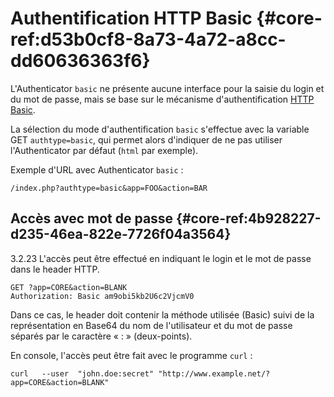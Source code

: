 # Authentification HTTP Basic {#core-ref:d53b0cf8-8a73-4a72-a8cc-dd60636363f6}

L'Authenticator `basic` ne présente aucune interface pour la saisie du login et
du mot de passe, mais se base sur le mécanisme d'authentification [HTTP
Basic][http_basic].

La sélection du mode d'authentification `basic` s'effectue avec la variable GET
`authtype=basic`, qui permet alors d'indiquer de ne pas utiliser l'Authenticator par défaut (`html` par exemple).

Exemple d'URL avec Authenticator `basic` :

    /index.php?authtype=basic&app=FOO&action=BAR

## Accès avec mot de passe  {#core-ref:4b928227-d235-46ea-822e-7726f04a3564}

<span class="flag from release inline">3.2.23</span> 
L'accès peut être effectué en indiquant le login et le mot de passe dans le
header HTTP.

    GET ?app=CORE&action=BLANK
    Authorization: Basic am9obi5kb2U6c2VjcmV0

Dans ce cas, le header doit contenir la méthode utilisée (Basic) suivi de la
représentation en Base64 du nom de l'utilisateur et du mot de passe séparés par
le caractère « : » (deux-points).

En console, l'accès peut être fait avec le programme `curl` :

    curl   --user  "john.doe:secret" "http://www.example.net/?app=CORE&action=BLANK"



<!-- links -->
[http_basic]: http://en.wikipedia.org/wiki/Basic_access_authentication